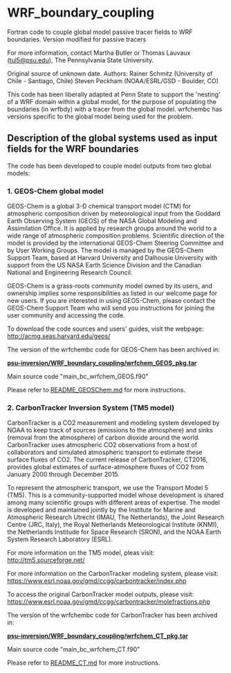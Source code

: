# WRF_boundary_coupling

Fortran code to couple global model passive tracer fields to WRF boundaries. Version modified for passive tracers

For more information, contact Martha Butler or Thomas Lauvaux (tul5@psu.edu), The Pennsylvania State University.

Original source of unknown date. Authors: Rainer Schmitz (University of Chile - Santiago, Chile) Steven Peckham (NOAA/ESRL/GSD - Boulder, CO)

This code has been liberally adapted at Penn State to support the 'nesting' of a WRF domain within a global model, for the purpose of populating the boundaries (in wrfbdy) with a tracer from the global model. wrfchembc has versions specific to the global model being used for the problem. 




## Description of the global systems used as input fields for the WRF boundaries

The code has been developed to couple model outputs from two global models:

### 1. GEOS-Chem global model
GEOS-Chem is a global 3-D chemical transport model (CTM) for atmospheric composition driven by meteorological input from the Goddard Earth Observing System (GEOS) of the NASA Global Modeling and Assimilation Office. It is applied by research groups around the world to a wide range of atmospheric composition problems. Scientific direction of the model is provided by the international GEOS-Chem Steering Committee and by User Working Groups. The model is managed by the GEOS-Chem Support Team, based at Harvard University and Dalhousie University with support from the US NASA Earth Science Division and the Canadian National and Engineering Research Council.

GEOS-Chem is a grass-roots community model owned by its users, and ownership implies some responsibilities as listed in our welcome page for new users. If you are interested in using GEOS-Chem, please contact the GEOS-Chem Support Team who will send you instructions for joining the user community and accessing the code.

To download the code sources and users' guides, visit the webpage: 
http://acmg.seas.harvard.edu/geos/

The version of the wrfchembc code for GEOS-Chem has been archived in:

**[psu-inversion/WRF_boundary_coupling/wrfchem_GEOS_pkg.tar](wrfchem_GEOS_pkg.tar)**

Main source code "main_bc_wrfchem_GEOS.f90"

Please refer to [README_GEOSChem.md](README_GEOSChem.md) for more instructions.

### 2. CarbonTracker Inversion System (TM5 model)
CarbonTracker is a CO2 measurement and modeling system developed by NOAA to keep track of sources (emissions to the atmosphere) and sinks (removal from the atmosphere) of carbon dioxide around the world. CarbonTracker uses atmospheric CO2 observations from a host of collaborators and simulated atmospheric transport to estimate these surface fluxes of CO2. The current release of CarbonTracker, CT2016, provides global estimates of surface-atmosphere fluxes of CO2 from January 2000 through December 2015.

To represent the atmospheric transport, we use the Transport Model 5 (TM5). This is a community-supported model whose development is shared among many scientific groups with different areas of expertise. The model is developed and maintained jointly by the Institute for Marine and Atmospheric Research Utrecht (IMAU, The Netherlands), the Joint Research Centre (JRC, Italy), the Royal Netherlands Meteorological Institute (KNMI), the Netherlands Institude for Space Research (SRON), and the NOAA Earth System Research Laboratory (ESRL). 

For more information on the TM5 model, pleas visit:
http://tm5.sourceforge.net/

For more information on the CarbonTracker modeling system, please visit:
https://www.esrl.noaa.gov/gmd/ccgg/carbontracker/index.php

To access the original CarbonTracker model outputs, please visit:
https://www.esrl.noaa.gov/gmd/ccgg/carbontracker/molefractions.php

The version of the wrfchembc code for CarbonTracker has been archived in:

**[psu-inversion/WRF_boundary_coupling/wrfchem_CT_pkg.tar](wrfchem_CT_pkg.tar)**

Main source code "main_bc_wrfchem_CT.f90"

Please refer to [README_CT.md](README_CT.md) for more instructions.
